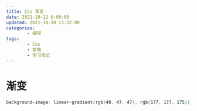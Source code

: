 ```yaml
---
title: Css 渐变
date: 2021-10-12 6:00:00
updated: 2021-10-20 13:12:00
categories:
        - 编程
tags:
        - Css
        - 前端
        - 学习笔记
---
```




# 渐变

 

```css
background-image: linear-gradient(rgb(48, 47, 47), rgb(177, 177, 175));
```

